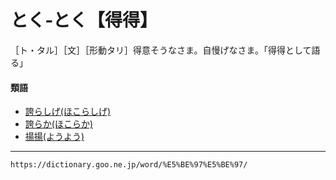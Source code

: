 # とく‐とく【得得】

［ト・タル］［文］［形動タリ］得意そうなさま。自慢げなさま。「得得として語る」

#### 類語

-   [誇らしげ(ほこらしげ)](https://dictionary.goo.ne.jp/word/%E8%AA%87%E3%82%89%E3%81%97%E3%81%84/#jn-203726)
-   [誇らか(ほこらか)](https://dictionary.goo.ne.jp/word/%E8%AA%87%E3%82%89%E3%81%8B/#jn-203724)
-   [揚揚(ようよう)](https://dictionary.goo.ne.jp/word/%E6%8F%9A%E6%8F%9A/#jn-226851)

---
`https://dictionary.goo.ne.jp/word/%E5%BE%97%E5%BE%97/`